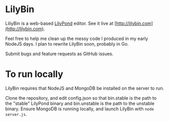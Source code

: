 LilyBin
=======

LiliyBin is a web-based [LilyPond](http://www.lilypond.org) editor. See it live at [http://lilybin.com](http://lilybin.com).

Feel free to help me clean up the messy code I produced in my early NodeJS days. I plan to rewrite LilyBin soon, probably in Go.

Submit bugs and feature requests as GitHub issues.

# To run locally

LilyBin requires that NodeJS and MongoDB be installed on the server to run.

Clone the repository, and edit config.json so that bin.stable is the path to the "stable" LilyPond binary and bin.unstable is the path to the unstable binary. Ensure MongoDB is running locally, and launch LilyBin with `node server.js`.

